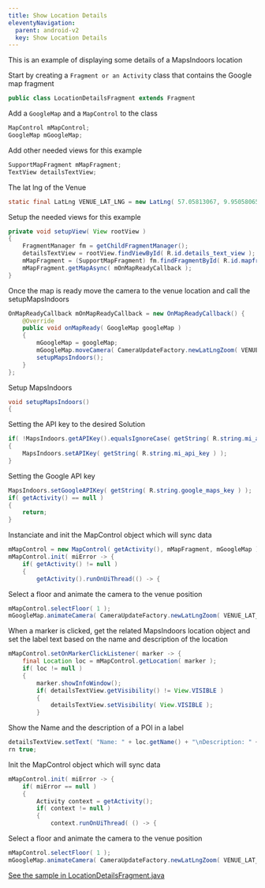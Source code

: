 ```yaml
---
title: Show Location Details
eleventyNavigation:
  parent: android-v2
  key: Show Location Details
---
```


This is an example of displaying some details of a MapsIndoors location

Start by creating a `Fragment or an Activity` class that contains the Google map fragment

```java
public class LocationDetailsFragment extends Fragment
```

Add a `GoogleMap` and a `MapControl` to the class

```java
MapControl mMapControl;
GoogleMap mGoogleMap;
```

Add other needed views for this example

```java
SupportMapFragment mMapFragment;
TextView detailsTextView;
```

The lat lng of the Venue

```java
static final LatLng VENUE_LAT_LNG = new LatLng( 57.05813067, 9.95058065 );
```

Setup the needed views for this example

```java
private void setupView( View rootView )
{
    FragmentManager fm = getChildFragmentManager();
    detailsTextView = rootView.findViewById( R.id.details_text_view );
    mMapFragment = (SupportMapFragment) fm.findFragmentById( R.id.mapfragment );
    mMapFragment.getMapAsync( mOnMapReadyCallback );
}
```

Once the map is ready move the camera to the venue location and call the setupMapsIndoors

```java
OnMapReadyCallback mOnMapReadyCallback = new OnMapReadyCallback() {
    @Override
    public void onMapReady( GoogleMap googleMap )
    {
        mGoogleMap = googleMap;
        mGoogleMap.moveCamera( CameraUpdateFactory.newLatLngZoom( VENUE_LAT_LNG, 13.0f ) );
        setupMapsIndoors();
    }
};
```

Setup MapsIndoors

```java
void setupMapsIndoors()
{
```

Setting the API key to the desired Solution

```java
if( !MapsIndoors.getAPIKey().equalsIgnoreCase( getString( R.string.mi_api_key ) ) )
{
    MapsIndoors.setAPIKey( getString( R.string.mi_api_key ) );
}
```

Setting the Google API key

```java
MapsIndoors.setGoogleAPIKey( getString( R.string.google_maps_key ) );
if( getActivity() == null )
{
    return;
}
```

Instanciate and init the MapControl object which will sync data

```java
mMapControl = new MapControl( getActivity(), mMapFragment, mGoogleMap );
mMapControl.init( miError -> {
    if( getActivity() != null )
    {
        getActivity().runOnUiThread(() -> {
```

Select a floor and animate the camera to the venue position

```java
mMapControl.selectFloor( 1 );
mGoogleMap.animateCamera( CameraUpdateFactory.newLatLngZoom( VENUE_LAT_LNG, 20f ) );
```

When a marker is clicked, get the related MapsIndoors location object and set the label text based on the name and description of the location

```java
mMapControl.setOnMarkerClickListener( marker -> {
    final Location loc = mMapControl.getLocation( marker );
    if( loc != null )
    {
        marker.showInfoWindow();
        if( detailsTextView.getVisibility() != View.VISIBLE )
        {
            detailsTextView.setVisibility( View.VISIBLE );
        }
```

Show the Name and the description of a POI in a label

```java
detailsTextView.setText( "Name: " + loc.getName() + "\nDescription: " + loc.getStringProperty( LocationPropertyNames.DESCRIPTION ) );
rn true;
```

Init the MapControl object which will sync data

```java
mMapControl.init( miError -> {
    if( miError == null )
    {
        Activity context = getActivity();
        if( context != null )
        {
            context.runOnUiThread( () -> {
```

Select a floor and animate the camera to the venue position

```java
mMapControl.selectFloor( 1 );
mGoogleMap.animateCamera( CameraUpdateFactory.newLatLngZoom( VENUE_LAT_LNG, 20f ) );
```

[See the sample in LocationDetailsFragment.java](https://github.com/MapsIndoors/MapsIndoorsAndroid-Demo-Samples/blob/master/app/src/main/java/com/mapsindoors/locationdetailsdemo/LocationDetailsFragment.java)
